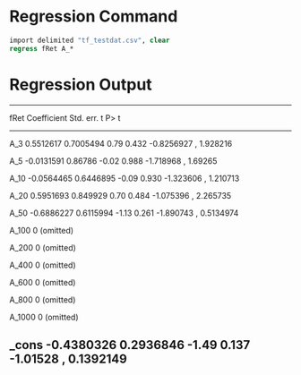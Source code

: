 # Regression Command

```stata
import delimited "tf_testdat.csv", clear
regress fRet A_*
```

# Regression Output

  ---------------------------------------------------------------------------
  fRet     Coefficient   Std. err.   t       P\>     t
  -------- ------------- ----------- ------- ------- ------------------------
  A_3      0.5512617     0.7005494   0.79    0.432   -0.8256927 , 1.928216

  A_5      -0.0131591    0.86786     -0.02   0.988   -1.718968 , 1.69265

  A_10     -0.0564465    0.6446895   -0.09   0.930   -1.323606 , 1.210713

  A_20     0.5951693     0.849929    0.70    0.484   -1.075396 , 2.265735

  A_50     -0.6886227    0.6115994   -1.13   0.261   -1.890743 , 0.5134974

  A_100    0             (omitted)                   

  A_200    0             (omitted)                   

  A_400    0             (omitted)                   

  A_600    0             (omitted)                   

  A_800    0             (omitted)                   

  A_1000   0             (omitted)                   

  \_cons   -0.4380326    0.2936846   -1.49   0.137   -1.01528 , 0.1392149
  ---------------------------------------------------------------------------
